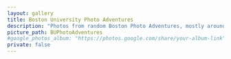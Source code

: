 ```yaml
---
layout: gallery
title: Boston University Photo Adventures
description: "Photos from random Boston Photo Adventures, mostly around BU and the Charles River."
picture_path: BUPhotoAdventures
#google_photos_album: "https://photos.google.com/share/your-album-link"
private: false
---
```

